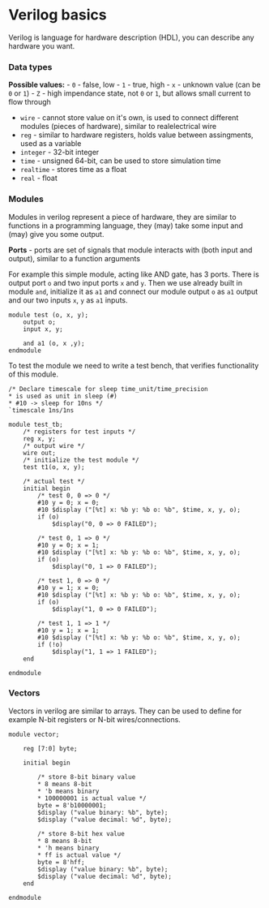 # Verilog basics

Verilog is language for hardware description (HDL), you can describe any hardware you want.

### Data types

**Possible values:**
    - `0` - false, low
    - `1` - true, high
    - `x` - unknown value (can be `0` or `1`)
    - `Z` - high impendance state, not `0` or `1`, but allows small current to flow through

- `wire` - cannot store value on it's own, is used to connect different modules (pieces of hardware), similar to realelectrical wire
- `reg` - similar to hardware registers, holds value between assingments, used as a variable
- `integer` - 32-bit integer
- `time` - unsigned 64-bit, can be used to store simulation time
- `realtime` - stores time as a float
- `real` - float

### Modules

Modules in verilog represent a piece of hardware, they are similar to functions in a programming language, they (may) take some input and (may) give you some output.

**Ports** - ports are set of signals that module interacts with (both input and output), similar to a function arguments

For example this simple module, acting like AND gate, has 3 ports. There is output port `o` and two input ports `x` and `y`. Then we use already built in module `and`, initialize it as `a1` and connect our module output `o` as `a1` output and our two inputs `x`, `y` as `a1` inputs.
```
module test (o, x, y);
    output o;
    input x, y;

    and a1 (o, x ,y);
endmodule
```

To test the module we need to write a test bench, that verifies functionality of this module.
```
/* Declare timescale for sleep time_unit/time_precision
* is used as unit in sleep (#)
* #10 -> sleep for 10ns */
`timescale 1ns/1ns

module test_tb;
    /* registers for test inputs */
    reg x, y;
    /* output wire */
    wire out;
    /* initialize the test module */
    test t1(o, x, y);

    /* actual test */
    initial begin
        /* test 0, 0 => 0 */
        #10 y = 0; x = 0;
        #10 $display ("[%t] x: %b y: %b o: %b", $time, x, y, o);
        if (o)
            $display("0, 0 => 0 FAILED");

        /* test 0, 1 => 0 */
        #10 y = 0; x = 1;
        #10 $display ("[%t] x: %b y: %b o: %b", $time, x, y, o);
        if (o)
            $display("0, 1 => 0 FAILED");

        /* test 1, 0 => 0 */
        #10 y = 1; x = 0;
        #10 $display ("[%t] x: %b y: %b o: %b", $time, x, y, o);
        if (o)
            $display("1, 0 => 0 FAILED");

        /* test 1, 1 => 1 */
        #10 y = 1; x = 1;
        #10 $display ("[%t] x: %b y: %b o: %b", $time, x, y, o);
        if (!o)
            $display("1, 1 => 1 FAILED");
    end

endmodule
```

### Vectors

Vectors in verilog are similar to arrays. They can be used to define for example N-bit registers or N-bit wires/connections.
```
module vector;

    reg [7:0] byte;

    initial begin

        /* store 8-bit binary value
        * 8 means 8-bit
        * 'b means binary
        * 100000001 is actual value */
        byte = 8'b10000001;
        $display ("value binary: %b", byte);
        $display ("value decimal: %d", byte);

        /* store 8-bit hex value
        * 8 means 8-bit
        * 'h means binary
        * ff is actual value */
        byte = 8'hff;
        $display ("value binary: %b", byte);
        $display ("value decimal: %d", byte);
    end

endmodule
```
